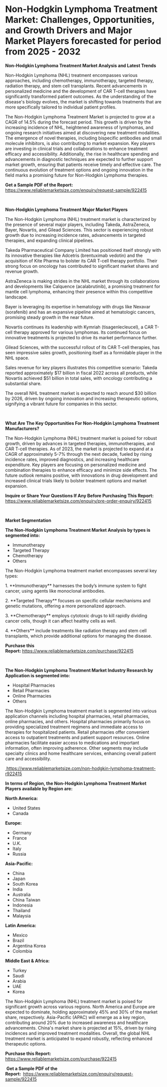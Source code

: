 <p><h1>Non-Hodgkin Lymphoma Treatment Market: Challenges, Opportunities, and Growth Drivers and Major Market Players forecasted for period from 2025 - 2032</h1></p><p><strong>Non-Hodgkin Lymphoma Treatment Market Analysis and Latest Trends</strong></p>
<p><p>Non-Hodgkin Lymphoma (NHL) treatment encompasses various approaches, including chemotherapy, immunotherapy, targeted therapy, radiation therapy, and stem cell transplants. Recent advancements in personalized medicine and the development of CAR T-cell therapies have significantly transformed patient outcomes. As the understanding of the disease's biology evolves, the market is shifting towards treatments that are more specifically tailored to individual patient profiles.</p><p>The Non-Hodgkin Lymphoma Treatment Market is projected to grow at a CAGR of 14.5% during the forecast period. This growth is driven by the increasing incidence of NHL, heightened awareness of lymphomas, and ongoing research initiatives aimed at discovering new treatment modalities. The emergence of novel therapies, including bispecific antibodies and small molecule inhibitors, is also contributing to market expansion. Key players are investing in clinical trials and collaborations to enhance treatment efficacy and accessibility. Additionally, the rise in healthcare spending and advancements in diagnostic techniques are expected to further support market growth, ensuring that patients receive timely and effective care. The continuous evolution of treatment options and ongoing innovation in the field marks a promising future for Non-Hodgkin Lymphoma therapies.</p></p>
<p><strong>Get a Sample PDF of the Report:&nbsp;</strong> <a href="https://www.reliablemarketsize.com/enquiry/request-sample/922415?utm_campaign=3167&utm_medium=2&utm_source=Github&utm_content=ia&utm_term=19042025&utm_id=non-hodgkin-lymphoma-treatment">https://www.reliablemarketsize.com/enquiry/request-sample/922415</a></p>
<p>&nbsp;</p>
<p><strong>Non-Hodgkin Lymphoma Treatment Major Market Players</strong></p>
<p><p>The Non-Hodgkin Lymphoma (NHL) treatment market is characterized by the presence of several major players, including Takeda, AstraZeneca, Bayer, Novartis, and Gilead Sciences. This sector is experiencing robust growth due to increasing incidence rates, advancements in targeted therapies, and expanding clinical pipelines.</p><p>Takeda Pharmaceutical Company Limited has positioned itself strongly with its innovative therapies like Adcetris (brentuximab vedotin) and the acquisition of Kite Pharma to bolster its CAR T-cell therapy portfolio. Their strong focus on oncology has contributed to significant market shares and revenue growth.</p><p>AstraZeneca is making strides in the NHL market through its collaborations and developments like Calquence (acalabrutinib), a promising treatment for mantle cell lymphoma, enhancing their presence within this competitive landscape.</p><p>Bayer is leveraging its expertise in hematology with drugs like Nexavar (sorafenib) and has an expansive pipeline aimed at hematologic cancers, promising steady growth in the near future.</p><p>Novartis continues its leadership with Kymriah (tisagenlecleucel), a CAR T-cell therapy approved for various lymphomas. Its continued focus on innovative treatments is projected to drive its market performance further.</p><p>Gilead Sciences, with the successful rollout of its CAR T-cell therapies, has seen impressive sales growth, positioning itself as a formidable player in the NHL space.</p><p>Sales revenue for key players illustrates this competitive scenario: Takeda reported approximately $17 billion in fiscal 2022 across all products, while Novartis achieved $51 billion in total sales, with oncology contributing a substantial share.</p><p>The overall NHL treatment market is expected to reach around $30 billion by 2026, driven by ongoing innovation and increasing therapeutic options, signifying a vibrant future for companies in this sector.</p></p>
<p>&nbsp;</p>
<p><strong>What Are The Key Opportunities For Non-Hodgkin Lymphoma Treatment Manufacturers?</strong></p>
<p><p>The Non-Hodgkin Lymphoma (NHL) treatment market is poised for robust growth, driven by advances in targeted therapies, immunotherapies, and CAR T-cell therapies. As of 2023, the market is projected to expand at a CAGR of approximately 5-7% through the next decade, fueled by rising incidence rates, improved diagnostics, and increasing healthcare expenditure. Key players are focusing on personalized medicine and combination therapies to enhance efficacy and minimize side effects. The future outlook remains positive, with innovations in drug development and increased clinical trials likely to bolster treatment options and market expansion.</p></p>
<p><strong>Inquire or Share Your Questions If Any Before Purchasing This Report:</strong> <a href="https://www.reliablemarketsize.com/enquiry/pre-order-enquiry/922415?utm_campaign=3167&utm_medium=2&utm_source=Github&utm_content=ia&utm_term=19042025&utm_id=non-hodgkin-lymphoma-treatment">https://www.reliablemarketsize.com/enquiry/pre-order-enquiry/922415</a></p>
<p>&nbsp;</p>
<p><strong>Market Segmentation</strong></p>
<p><strong>The Non-Hodgkin Lymphoma Treatment Market Analysis by types is segmented into:</strong></p>
<p><ul><li>Immunotherapy</li><li>Targeted Therapy</li><li>Chemotherapy</li><li>Others</li></ul></p>
<p><p>The Non-Hodgkin Lymphoma treatment market encompasses several key types: </p><p>1. **Immunotherapy** harnesses the body’s immune system to fight cancer, using agents like monoclonal antibodies.</p><p>2. **Targeted Therapy** focuses on specific cellular mechanisms and genetic mutations, offering a more personalized approach.</p><p>3. **Chemotherapy** employs cytotoxic drugs to kill rapidly dividing cancer cells, though it can affect healthy cells as well. </p><p>4. **Others** include treatments like radiation therapy and stem cell transplants, which provide additional options for managing the disease.</p></p>
<p><strong>Purchase this Report:&nbsp;</strong><a href="https://www.reliablemarketsize.com/purchase/922415?utm_campaign=3167&utm_medium=2&utm_source=Github&utm_content=ia&utm_term=19042025&utm_id=non-hodgkin-lymphoma-treatment">https://www.reliablemarketsize.com/purchase/922415</a></p>
<p>&nbsp;</p>
<p><strong>The Non-Hodgkin Lymphoma Treatment Market Industry Research by Application is segmented into:</strong></p>
<p><ul><li>Hospital Pharmacies</li><li>Retail Pharmacies</li><li>Online Pharmacies</li><li>Others</li></ul></p>
<p><p>The Non-Hodgkin Lymphoma treatment market is segmented into various application channels including hospital pharmacies, retail pharmacies, online pharmacies, and others. Hospital pharmacies primarily focus on providing specialized treatment regimens and immediate access to therapies for hospitalized patients. Retail pharmacies offer convenient access to outpatient treatments and patient support resources. Online pharmacies facilitate easier access to medications and important information, often improving adherence. Other segments may include specialty clinics and home healthcare services, enhancing overall patient care and accessibility.</p></p>
<p><a href="https://www.reliablemarketsize.com/non-hodgkin-lymphoma-treatment-r922415?utm_campaign=3167&utm_medium=2&utm_source=Github&utm_content=ia&utm_term=19042025&utm_id=non-hodgkin-lymphoma-treatment">&nbsp;https://www.reliablemarketsize.com/non-hodgkin-lymphoma-treatment-r922415</a></p>
<p><strong>In terms of Region, the Non-Hodgkin Lymphoma Treatment Market Players available by Region are:</strong></p>
<p>
    <p> <strong> North America: </strong>
        <ul>
            <li>United States</li>
            <li>Canada</li>
        </ul>
        </p> 
    <p> <strong> Europe: </strong>
        <ul>
            <li>Germany</li>
            <li>France</li>
            <li>U.K.</li>
            <li>Italy</li>
            <li>Russia</li>
        </ul>
        </p> 
    <p> <strong> Asia-Pacific: </strong>
        <ul>
            <li>China</li>
            <li>Japan</li>
            <li>South Korea</li>
            <li>India</li>
            <li>Australia</li>
            <li>China Taiwan</li>
            <li>Indonesia</li>
            <li>Thailand</li>
            <li>Malaysia</li>
        </ul>
        </p> 
    <p> <strong> Latin America: </strong>
        <ul>
            <li>Mexico</li>
            <li>Brazil</li>
            <li>Argentina Korea</li>
            <li>Colombia</li>
        </ul>
        </p> 
    <p> <strong> Middle East & Africa: </strong>
        <ul>
            <li>Turkey</li>
            <li>Saudi</li>
            <li>Arabia</li>
            <li>UAE</li>
            <li>Korea</li>
        </ul>
    </p>
    </p>
<p><p>The Non-Hodgkin Lymphoma (NHL) treatment market is poised for significant growth across various regions. North America and Europe are expected to dominate, holding approximately 45% and 30% of the market share, respectively. Asia-Pacific (APAC) will emerge as a key region, contributing around 20% due to increased awareness and healthcare advancements. China's market share is projected at 15%, driven by rising incidences and improved treatment modalities. Overall, the global NHL treatment market is anticipated to expand robustly, reflecting enhanced therapeutic options.</p></p>
<p><strong>Purchase this Report: </strong><a href="https://www.reliablemarketsize.com/purchase/922415?utm_campaign=3167&utm_medium=2&utm_source=Github&utm_content=ia&utm_term=19042025&utm_id=non-hodgkin-lymphoma-treatment">https://www.reliablemarketsize.com/purchase/922415</a></p>
<p>&nbsp;<strong>Get a Sample PDF of the Report:&nbsp;&nbsp;</strong><a href="https://www.reliablemarketsize.com/enquiry/request-sample/922415?utm_campaign=3167&utm_medium=2&utm_source=Github&utm_content=ia&utm_term=19042025&utm_id=non-hodgkin-lymphoma-treatment">https://www.reliablemarketsize.com/enquiry/request-sample/922415</a></p>
<p><strong></strong></p>
<p><p></p><p></p><p></p></p>